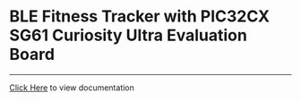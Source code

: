 # BLE Fitness Tracker with PIC32CX SG61 Curiosity Ultra Evaluation Board

-----

[Click Here](https://onlinedocs.microchip.com/v2/keyword-lookup?keyword=PIC32CX_SG61_CULT_FITNESS_TRACKER&redirect=true) to view documentation
